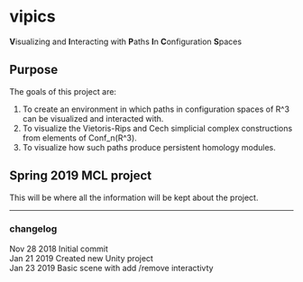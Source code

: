 # vipics
**V**isualizing and **I**nteracting with **P**aths **I**n **C**onfiguration **S**paces

## Purpose

The goals of this project are:
1. To create an environment in which paths in configuration spaces of R^3 can be visualized and interacted with. 
2. To visualize the Vietoris-Rips and Cech simplicial complex constructions from elements of Conf_n(R^3).
3. To visualize how such paths produce persistent homology modules.

## Spring 2019 MCL project

This will be where all the information will be kept about the project.

---

### changelog

Nov 28 2018 Initial commit<br>
Jan 21 2019 Created new Unity project<br>
Jan 23 2019 Basic scene with add /remove interactivty